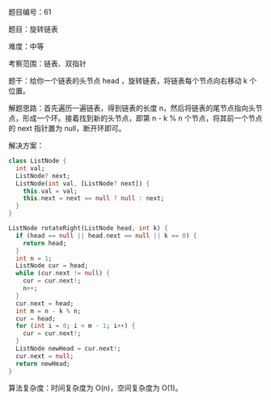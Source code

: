 题目编号：61

题目：旋转链表

难度：中等

考察范围：链表、双指针

题干：给你一个链表的头节点 head ，旋转链表，将链表每个节点向右移动 k 个位置。

解题思路：首先遍历一遍链表，得到链表的长度 n，然后将链表的尾节点指向头节点，形成一个环。接着找到新的头节点，即第 n - k % n 个节点，将其前一个节点的 next 指针置为 null，断开环即可。

解决方案：

```dart
class ListNode {
  int val;
  ListNode? next;
  ListNode(int val, [ListNode? next]) {
    this.val = val;
    this.next = next == null ? null : next;
  }
}

ListNode rotateRight(ListNode head, int k) {
  if (head == null || head.next == null || k == 0) {
    return head;
  }
  int n = 1;
  ListNode cur = head;
  while (cur.next != null) {
    cur = cur.next!;
    n++;
  }
  cur.next = head;
  int m = n - k % n;
  cur = head;
  for (int i = 0; i < m - 1; i++) {
    cur = cur.next!;
  }
  ListNode newHead = cur.next!;
  cur.next = null;
  return newHead;
}
```

算法复杂度：时间复杂度为 O(n)，空间复杂度为 O(1)。